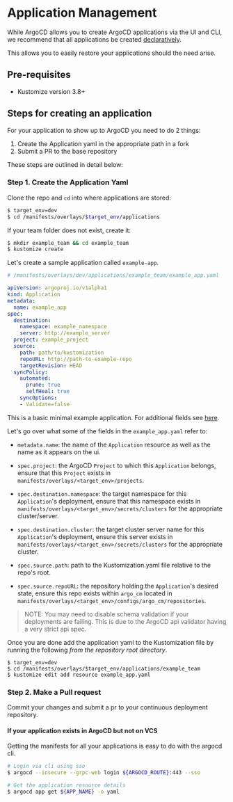 # Application Management

While ArgoCD allows you to create ArgoCD applications via the UI and CLI, we recommend that all applications be
created [declaratively](https://argoproj.github.io/argo-cd/operator-manual/declarative-setup/#applications).

This allows you to easily restore your applications should the need arise.

## Pre-requisites
- Kustomize version 3.8+

## Steps for creating an application
For your application to show up to ArgoCD you need to do 2 things:
1. Create the Application yaml in the appropriate path in a fork
2. Submit a PR to the base repository

These steps are outlined in detail below:

### Step 1. Create the Application Yaml

Clone the repo and `cd` into where applications are stored:

```bash
$ target_env=dev
$ cd /manifests/overlays/$target_env/applications
```

If your team folder does not exist, create it:

```bash
$ mkdir example_team && cd example_team
$ kustomize create
```

Let's create a sample application called `example-app`.

```yaml
# /manifests/overlays/dev/applications/example_team/example_app.yaml

apiVersion: argoproj.io/v1alpha1
kind: Application
metadata:
  name: example_app
spec:
  destination:
    namespace: example_namespace
    server: http://example_server
  project: example_project
  source:
    path: path/to/kustomization
    repoURL: http://path-to-example-repo
    targetRevision: HEAD
  syncPolicy:
    automated:
      prune: true
      selfHeal: true
    syncOptions:
    - Validate=false
```
This is a basic minimal example application. For additional fields see [here](https://argoproj.github.io/argo-cd/operator-manual/application.yaml).

Let's go over what some of the fields in the `example_app.yaml` refer to:

- `metadata.name`: the name of the `Application` resource as well as the name as it appears on the ui.

- `spec.project`: the ArgoCD `Project` to which this `Application` belongs, ensure that this `Project` exists in `manifests/overlays/<target_env>/projects`.

- `spec.destination.namespace`: the target namespace for this `Application`'s deployment, ensure that this namespace exists in `manifests/overlays/<target_env>/secrets/clusters` for the appropriate cluster/server.

- `spec.destination.cluster`: the target cluster server name for this `Application`'s deployment, ensure this server exists in  `manifests/overlays/<target_env>/secrets/clusters` for the appropriate cluster.

- `spec.source.path`: path to the Kustomization.yaml file relative to the repo's root.

- `spec.source.repoURL`: the repository holding the `Application`'s desired state, ensure this repo exists within `argo_cm` located in `manifests/overlays/<target_env>/configs/argo_cm/repositories`.

> NOTE: You may need to disable schema validation if your deployments are failing. This is due to the ArgoCD api validator having a very strict api spec.

Once you are done add the application yaml to the Kustomization file by running the following _from the repository root directory_.

```
$ target_env=dev
$ cd /manifests/overlays/$target_env/applications/example_team
$ kustomize edit add resource example_app.yaml
```

### Step 2. Make a Pull request
Commit your changes and submit a pr to your continuous deployment repository.

#### If your application exists in ArgoCD but not on VCS
Getting the manifests for all your applications is easy to do with the argocd cli.

```bash
# Login via cli using sso
$ argocd --insecure --grpc-web login ${ARGOCD_ROUTE}:443 --sso

# Get the application resource details
$ argocd app get ${APP_NAME} -o yaml
```
